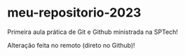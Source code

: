 # meu-repositorio-2023
Primeira aula prática de Git e Github ministrada na SPTech!

Alteração feita no remoto (direto no Github)!
